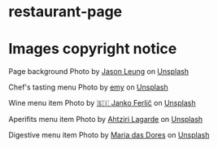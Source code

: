 # restaurant-page

# Images copyright notice
Page background Photo by <a href="https://unsplash.com/@ninjason?utm_source=unsplash&utm_medium=referral&utm_content=creditCopyText">Jason Leung</a> on <a href="https://unsplash.com/s/photos/restaurant?utm_source=unsplash&utm_medium=referral&utm_content=creditCopyText">Unsplash</a>

Chef's tasting menu Photo by <a href="https://unsplash.com/@grimnoire?utm_source=unsplash&utm_medium=referral&utm_content=creditCopyText">emy</a> on <a href="https://unsplash.com/s/photos/food?utm_source=unsplash&utm_medium=referral&utm_content=creditCopyText">Unsplash</a>

Wine menu item Photo by <a href="https://unsplash.com/@itfeelslikefilm?utm_source=unsplash&utm_medium=referral&utm_content=creditCopyText">🇸🇮 Janko Ferlič</a> on <a href="https://unsplash.com/s/photos/wine?utm_source=unsplash&utm_medium=referral&utm_content=creditCopyText">Unsplash</a>

Aperifits menu item Photo by <a href="https://unsplash.com/@ahtziri?utm_source=unsplash&utm_medium=referral&utm_content=creditCopyText">Ahtziri Lagarde</a> on <a href="https://unsplash.com/s/photos/aperitifs?utm_source=unsplash&utm_medium=referral&utm_content=creditCopyText">Unsplash</a>

Digestive menu item Photo by <a href="https://unsplash.com/@mariadasdores?utm_source=unsplash&utm_medium=referral&utm_content=creditCopyText">Maria das Dores</a> on <a href="https://unsplash.com/s/photos/digestif?utm_source=unsplash&utm_medium=referral&utm_content=creditCopyText">Unsplash</a>